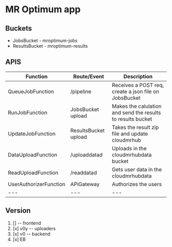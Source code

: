 # MR Optimum app

## Buckets 
- JobsBucket - mroptimum-jobs
- ResultsBucket - mroptimum-results

## APIS

|Function| Route/Event | Description |
|---|---|---|
|QueueJobFunction  | /pipeline  | Receives a POST req, create a json file on JobsBucket |
| RunJobFunction | JobsBucket upload | Makes the calulation and send the results to results bucket |
| UpdateJobFunction | ResultsBucket upload | Takes the result zip file and update cloudmrhub |
| DataUploadFunction | /uploaddatad | Uploads in the cloudmrhubdata bucket |
| ReadUploadFunction | /readdatad | Gets user data in the cloudmrhubdata |
| UserAuthorizerFunction | APiGateway | Authorizes the users |
|---|---|---|

## Version
1. [] -- frontend
1. [x] v0y  -- uploaders
1. [x] v0 -- backend
1. [x] EB 